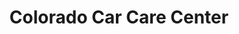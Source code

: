 ---
title: "Colorado Car Care Center"
url: /centennial/colorado-car-care-center/
shop: Autowerkstatt
---
